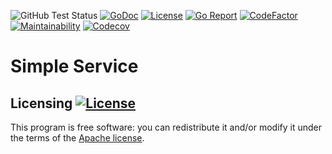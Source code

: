 ![GitHub Test Status](https://github.com/caffix/service/workflows/tests/badge.svg)
[![GoDoc](https://img.shields.io/static/v1?label=godoc&message=reference&color=blue)](https://pkg.go.dev/github.com/caffix/service?tab=overview)
[![License](https://img.shields.io/github/license/caffix/service)](https://www.apache.org/licenses/LICENSE-2.0)
[![Go Report](https://goreportcard.com/badge/github.com/caffix/service)](https://goreportcard.com/report/github.com/caffix/service)
[![CodeFactor](https://www.codefactor.io/repository/github/caffix/service/badge)](https://www.codefactor.io/repository/github/caffix/service)
[![Maintainability](https://api.codeclimate.com/v1/badges/7a9caa57ce8fd750c300/maintainability)](https://codeclimate.com/github/caffix/service/maintainability)
[![Codecov](https://codecov.io/gh/caffix/service/branch/master/graph/badge.svg)](https://codecov.io/gh/caffix/service)

# Simple Service

## Licensing [![License](https://img.shields.io/github/license/caffix/service)](https://www.apache.org/licenses/LICENSE-2.0)

This program is free software: you can redistribute it and/or modify it under the terms of the [Apache license](LICENSE).
